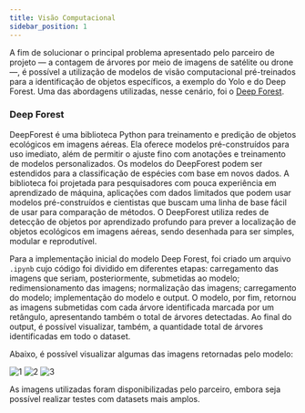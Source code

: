 ```yaml
---
title: Visão Computacional
sidebar_position: 1
---
```


A fim de solucionar o principal problema apresentado pelo parceiro de projeto — a contagem de árvores por meio de imagens de satélite ou drone —, é possível a utilização de modelos de visão computacional pré-treinados para a identificação de objetos específicos, a exemplo do Yolo e do Deep Forest. Uma das abordagens utilizadas, nesse cenário, foi o [Deep Forest](https://www.weecology.org/software-projects/deepforest/).

### Deep Forest

DeepForest é uma biblioteca Python para treinamento e predição de objetos ecológicos em imagens aéreas. Ela oferece modelos pré-construídos para uso imediato, além de permitir o ajuste fino com anotações e treinamento de modelos personalizados. Os modelos do DeepForest podem ser estendidos para a classificação de espécies com base em novos dados. A biblioteca foi projetada para pesquisadores com pouca experiência em aprendizado de máquina, aplicações com dados limitados que podem usar modelos pré-construídos e cientistas que buscam uma linha de base fácil de usar para comparação de métodos. O DeepForest utiliza redes de detecção de objetos por aprendizado profundo para prever a localização de objetos ecológicos em imagens aéreas, sendo desenhada para ser simples, modular e reprodutível.

Para a implementação inicial do modelo Deep Forest, foi criado um arquivo <code>.ipynb</code> cujo código foi dividido em diferentes etapas: carregamento das imagens que seriam, posteriormente, submetidas ao modelo; redimensionamento das imagens; normalização das imagens; carregamento do modelo; implementação do modelo e output. O modelo, por fim, retornou as imagens submetidas com cada árvore identificada marcada por um retângulo, apresentando também o total de árvores detectadas. Ao final do output, é possível visualizar, também, a quantidade total de árvores identificadas em todo o dataset.

Abaixo, é possível visualizar algumas das imagens retornadas pelo modelo:

![1](/img/deepforest_1.png)
![2](/img/deepforest_2.png)
![3](/img/deepforest_3.png)

As imagens utilizadas foram disponibilizadas pelo parceiro, embora seja possível realizar testes com datasets mais amplos.
